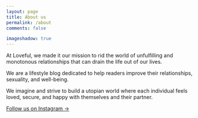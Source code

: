 ```yaml
---
layout: page
title: About us
permalink: /about
comments: false

imageshadow: true
---
```


At Loveful, we made it our mission to rid the world of unfulfilling and monotonous relationships that can drain the life out of our lives. 

We are a lifestyle blog dedicated to help readers improve their relationships, sexuality, and well-being.

We imagine and strive to build a utopian world where each individual feels loved, secure, and happy with themselves and their partner. 

<a target="_blank" href="https://instagram.com/loveful.in" class="btn btn-dark"> Follow us on Instagram &rarr;</a>

